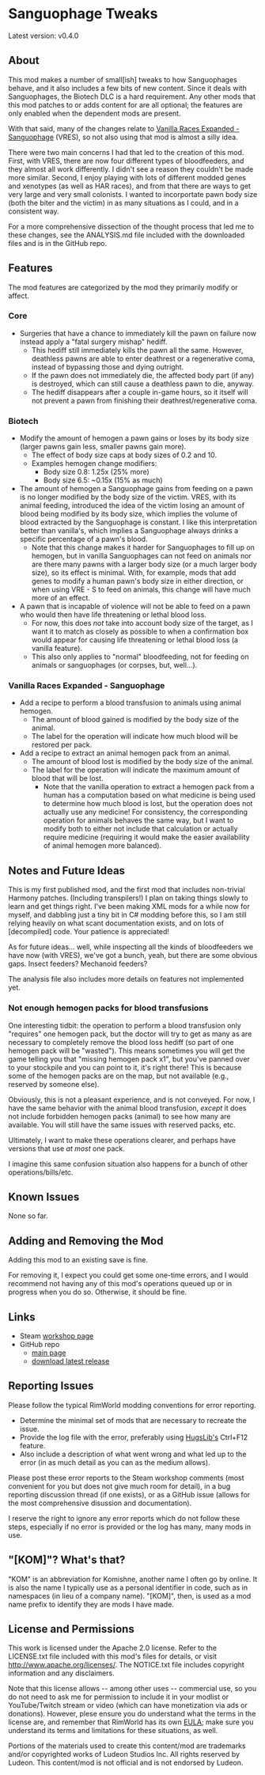 # Sanguophage Tweaks

Latest version: v0.4.0

## About

This mod makes a number of small[ish] tweaks to how Sanguophages behave, and
it also includes a few bits of new content.  Since it deals with Sanguophages,
the Biotech DLC is a hard requirement. Any other mods that this mod patches to
or adds content for are all optional; the features are only enabled when the
dependent mods are present.

With that said, many of the changes relate to [Vanilla Races Expanded -
Sanguophage](https://steamcommunity.com/sharedfiles/filedetails/?id=2963116383)
(VRES), so not also using that mod is almost a silly idea.

There were two main concerns I had that led to the creation of this mod.
First, with VRES, there are now four different types of bloodfeeders, and they
almost all work differently. I didn't see a reason they couldn't be made more
similar. Second, I enjoy playing with lots of different modded genes and
xenotypes (as well as HAR races), and from that there are ways to get very
large and very small colonists. I wanted to incorportate pawn body size (both
the biter and the victim) in as many situations as I could, and in a
consistent way.

For a more comprehensive dissection of the thought process that led me to
these changes, see the ANALYSIS.md file included with the downloaded files and
is in the GitHub repo.

## Features

The mod features are categorized by the mod they primarily modify or affect.

### Core

- Surgeries that have a chance to immediately kill the pawn on failure now
  instead apply a "fatal surgery mishap" hediff.
  - This hediff still immediately kills the pawn all the same. However,
    deathless pawns are able to enter deathrest or a regenerative coma, instead
    of bypassing those and dying outright.
  - If the pawn does not immediately die, the affected body part (if any) is
    destroyed, which can still cause a deathless pawn to die, anyway.
  - The hediff disappears after a couple in-game hours, so it itself will not
    prevent a pawn from finishing their deathrest/regenerative coma.

### Biotech

- Modify the amount of hemogen a pawn gains or loses by its body size (larger
  pawns gain less, smaller pawns gain more).
  - The effect of body size caps at body sizes of 0.2 and 10.
  - Examples hemogen change modifiers:
    - Body size 0.8: 1.25x   (25% more)
    - Body size 6.5: ~0.15x  (15% as much)
- The amount of hemogen a Sanguophage gains from feeding on a pawn is no
  longer modified by the body size of the victim. VRES, with its animal
  feeding, introduced the idea of the victim losing an amount of blood being
  modified by its body size, which implies the volume of blood extracted by
  the Sanguophage is constant. I like this interpretation better than
  vanilla's, which implies a Sanguophage always drinks a specific percentage
  of a pawn's blood.
  - Note that this change makes it harder for Sanguophages to fill up on
    hemogen, but in vanilla Sanguophages can not feed on animals nor are there
    many pawns with a larger body size (or a much larger body size), so its
    effect is minimal. With, for example, mods that add genes to modify a
    human pawn's body size in either direction, or when using VRE - S to feed
    on animals, this change will have much more of an effect.
- A pawn that is incapable of violence will not be able to feed on a pawn who
  would then have life threatening or lethal blood loss.
  - For now, this does *not* take into account body size of the target, as I
    want it to match as closely as possible to when a confirmation box would
    appear for causing life threatening or lethal blood loss (a vanilla
    feature).
  - This also only applies to "normal" bloodfeeding, not for feeding on
    animals or sanguophages (or corpses, but, well...).

### Vanilla Races Expanded - Sanguophage
- Add a recipe to perform a blood transfusion to animals using animal hemogen.
  - The amount of blood gained is modified by the body size of the animal.
  - The label for the operation will indicate how much blood will be restored
    per pack.
- Add a recipe to extract an animal hemogen pack from an animal.
  - The amount of blood lost is modified by the body size of the animal.
  - The label for the operation will indicate the maximum amount of blood that
    will be lost.
    - Note that the vanilla operation to extract a hemogen pack from a human
      has a computation based on what medicine is being used to determine how
      much blood is lost, but the operation does not actually use any
      medicine!  For consistency, the corresponding operation for animals
      behaves the same way, but I want to modify both to either not include
      that calculation or actually require medicine (requiring it would make
      the easier availability of animal hemogen more balanced).

## Notes and Future Ideas

This is my first published mod, and the first mod that includes non-trivial
Harmony patches. (Including transpilers!) I plan on taking things slowly to
learn and get things right. I've been making XML mods for a while now for
myself, and dabbling just a tiny bit in C# modding before this, so I am still
relying heavily on what scant documentation exists, and on lots of
[decompiled] code. Your patience is appreciated!

As for future ideas... well, while inspecting all the kinds of bloodfeeders we
have now (with VRES), we've got a bunch, yeah, but there are some obvious
gaps. Insect feeders?  Mechanoid feeders?

The analysis file also includes more details on features not implemented yet.

### Not enough hemogen packs for blood transfusions

One interesting tidbit: the operation to perform a blood transfusion only
"requires" one hemogen pack, but the doctor will try to get as many as are
necessary to completely remove the blood loss hediff (so part of one hemogen
pack will be "wasted"). This means sometimes you will get the game telling you
that "missing hemogen pack x1", but you've panned over to your stockpile and
you can point to it, it's right there! This is because some of the hemogen
packs are on the map, but not available (e.g., reserved by someone else).

Obviously, this is not a pleasant experience, and is not conveyed. For now, I
have the same behavior with the animal blood transfusion, *except* it does not
include forbidden hemogen packs (animal) to see how many are available. You
will still have the same issues with reserved packs, etc.

Ultimately, I want to make these operations clearer, and perhaps have versions
that use *at most* one pack.

I imagine this same confusion situation also happens for a bunch of other
operations/bills/etc.

## Known Issues

None so far.

## Adding and Removing the Mod

Adding this mod to an existing save is fine.

For removing it, I expect you could get some one-time errors, and I would
recommend not having any of this mod's operations queued up or in progress
when you do so. Otherwise, it should be fine.

## Links

* Steam [workshop page](https://steamcommunity.com/sharedfiles/filedetails/?id=3026361086)
* GitHub repo
  * [main page](https://github.com/thailyn/RimWorld-SanguophageTweaks)
  * [download latest
    release](https://github.com/thailyn/RimWorld-SanguophageTweaks/releases/latest)

## Reporting Issues

Please follow the typical RimWorld modding conventions for error reporting.

* Determine the minimal set of mods that are necessary to recreate the issue.
* Provide the log file with the error, preferably using
  [HugsLib's](https://steamcommunity.com/workshop/filedetails/?id=818773962)
  Ctrl+F12 feature.
* Also include a description of what went wrong and what led up to the error
  (in as much detail as you can as the medium allows).

Please post these error reports to the Steam workshop comments (most
convenient for you but does not give much room for detail), in a bug reporting
discussion thread (if one exists), or as a GitHub issue (allows for the most
comprehensive disussion and documentation).

I reserve the right to ignore any error reports which do not follow these
steps, especially if no error is provided or the log has many, many mods in
use.

## "[KOM]"? What's that?

"KOM" is an abbreviation for Komishne, another name I often go by online.  It
is also the name I typically use as a personal identifier in code, such as in
namespaces (in lieu of a company name). "[KOM]", then, is used as a mod name
prefix to identify they are mods I have made.

## License and Permissions

This work is licensed under the Apache 2.0 license.  Refer to the LICENSE.txt
file included with this mod's files for details, or visit
http://www.apache.org/licenses/.  The NOTICE.txt file includes copyright
information and any disclaimers.

Note that this license allows -- among other uses -- commercial use, so you do
not need to ask me for permission to include it in your modlist or
YouTube/Twitch stream or video (which can have monetization via ads or
donations). However, plese ensure you do understand what the terms in the
license are, and remember that RimWorld has its own
[EULA](https://rimworldgame.com/eula/); make sure you understand its terms and
limitations for these situations, as well.

Portions of the materials used to create this content/mod are trademarks
and/or copyrighted works of Ludeon Studios Inc. All rights reserved by Ludeon.
This content/mod is not official and is not endorsed by Ludeon.